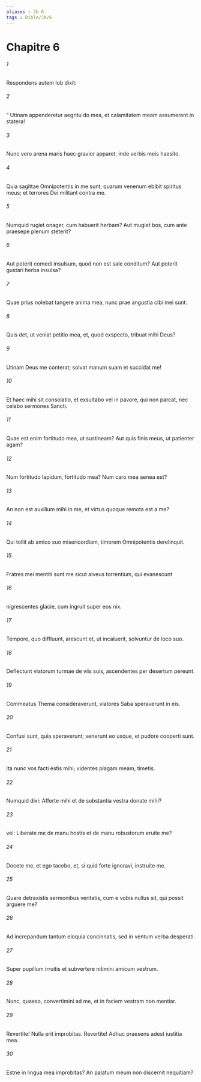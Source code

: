 ```yaml
---
aliases : Jb 6
tags : Bible/Jb/6
---
```


# Chapitre 6

###### 1
Respondens autem Iob dixit:
###### 2
“ Utinam appenderetur aegritu do mea, et calamitatem meam assumerent in statera!
###### 3
Nunc vero arena maris haec gravior apparet, inde verbis meis haesito.
###### 4
Quia sagittae Omnipotentis in me sunt, quarum venenum ebibit spiritus meus; et terrores Dei militant contra me. 
###### 5
Numquid rugiet onager, cum habuerit herbam? Aut mugiet bos, cum ante praesepe plenum steterit?
###### 6
Aut poterit comedi insulsum, quod non est sale conditum? Aut poterit gustari herba insulsa?
###### 7
Quae prius nolebat tangere anima mea, nunc prae angustia cibi mei sunt.
###### 8
Quis det, ut veniat petitio mea, et, quod exspecto, tribuat mihi Deus?
###### 9
Utinam Deus me conterat; solvat manum suam et succidat me! 
###### 10
Et haec mihi sit consolatio, et exsultabo vel in pavore, qui non parcat, nec celabo sermones Sancti.
###### 11
Quae est enim fortitudo mea, ut sustineam? Aut quis finis meus, ut patienter agam?
###### 12
Num fortitudo lapidum, fortitudo mea? Num caro mea aenea est?
###### 13
An non est auxilium mihi in me, et virtus quoque remota est a me?
###### 14
Qui tollit ab amico suo misericordiam, timorem Omnipotentis derelinquit. 
###### 15
Fratres mei mentiti sunt me sicut alveus torrentium, qui evanescunt
###### 16
nigrescentes glacie, cum ingruit super eos nix.
###### 17
Tempore, quo diffluunt, arescunt et, ut incaluerit, solvuntur de loco suo.
###### 18
Deflectunt viatorum turmae de viis suis, ascendentes per desertum pereunt. 
###### 19
Commeatus Thema consideraverunt, viatores Saba speraverunt in eis.
###### 20
Confusi sunt, quia speraverunt; venerunt eo usque, et pudore cooperti sunt.
###### 21
Ita nunc vos facti estis mihi; videntes plagam meam, timetis.
###### 22
Numquid dixi: Afferte mihi et de substantia vestra donate mihi? 
###### 23
vel: Liberate me de manu hostis et de manu robustorum eruite me? 
###### 24
Docete me, et ego tacebo, et, si quid forte ignoravi, instruite me.
###### 25
Quare detraxistis sermonibus veritatis, cum e vobis nullus sit, qui possit arguere me?
###### 26
Ad increpandum tantum eloquia concinnatis, sed in ventum verba desperati.
###### 27
Super pupillum irruitis et subvertere nitimini amicum vestrum.
###### 28
Nunc, quaeso, convertimini ad me, et in faciem vestram non mentiar.
###### 29
Revertite! Nulla erit improbitas. Revertite! Adhuc praesens adest iustitia mea.
###### 30
Estne in lingua mea improbitas? An palatum meum non discernit nequitiam?
